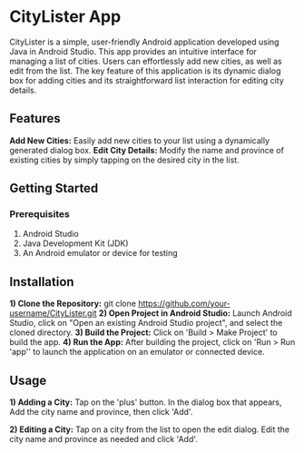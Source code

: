 # CityLister App #
CityLister is a simple, user-friendly Android application developed using Java in Android Studio. This app provides an intuitive interface for 
managing a list of cities. Users can effortlessly add new cities, as well as edit from the list. The key feature of 
this application is its dynamic dialog box for adding cities and its straightforward list interaction for editing city details.

## Features ##
**Add New Cities:** Easily add new cities to your list using a dynamically generated dialog box.
**Edit City Details:** Modify the name and province of existing cities by simply tapping on the desired city in the list.

## Getting Started ##
### Prerequisites ###
1) Android Studio
2) Java Development Kit (JDK)
3) An Android emulator or device for testing

## Installation ##
**1) Clone the Repository:** git clone https://github.com/your-username/CityLister.git
**2) Open Project in Android Studio:** Launch Android Studio, click on "Open an existing Android Studio project", and select the cloned directory.
**3) Build the Project:** Click on 'Build > Make Project' to build the app.
**4) Run the App:** After building the project, click on 'Run > Run 'app'' to launch the application on an emulator or connected device.

## Usage ##
**1) Adding a City:** Tap on the 'plus' button. In the dialog box that appears, Add the city name and province, then click 'Add'.

**2) Editing a City:** Tap on a city from the list to open the edit dialog. Edit the city name and province as needed and click 'Add'.
